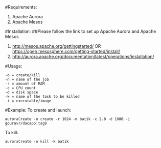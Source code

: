 #Requirements:
1. Apache Aurora
2. Apache Mesos

#Installation:
##Please follow the link to set up Apache Aurora and Apache Mesos
1. http://mesos.apache.org/gettingstarted/ OR https://open.mesosphere.com/getting-started/install/
2. http://aurora.apache.org/documentation/latest/operations/installation/

#Usage:

```Options:
-o = create/kill
-n = name of the job
-r = amount of RAM
-c = CPU count
-d = disk space
-k = name of the task to be killed
-i = executable/image
```
#Example:
To create and launch:
```
auroraCreate -o create -r 1024 -n batik -c 2.0 -d 1000 -i gouravr/dacapo:tag9
```
To kill:
```
auroraCreate -o kill -k batik
```

